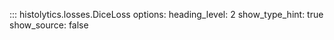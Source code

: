 ::: histolytics.losses.DiceLoss
    options:
      heading_level: 2
      show_type_hint: true
      show_source: false
